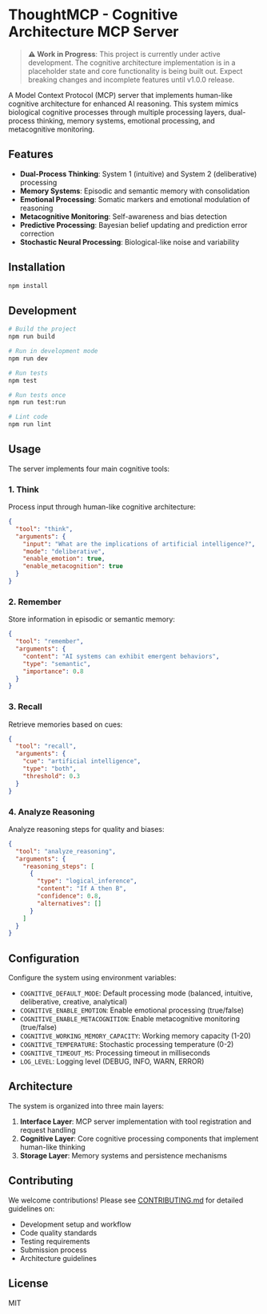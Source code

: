 # ThoughtMCP - Cognitive Architecture MCP Server

> **⚠️ Work in Progress**: This project is currently under active development. The cognitive architecture implementation is in a placeholder state and core functionality is being built out. Expect breaking changes and incomplete features until v1.0.0 release.

A Model Context Protocol (MCP) server that implements human-like cognitive architecture for enhanced AI reasoning. This system mimics biological cognitive processes through multiple processing layers, dual-process thinking, memory systems, emotional processing, and metacognitive monitoring.

## Features

- **Dual-Process Thinking**: System 1 (intuitive) and System 2 (deliberative) processing
- **Memory Systems**: Episodic and semantic memory with consolidation
- **Emotional Processing**: Somatic markers and emotional modulation of reasoning
- **Metacognitive Monitoring**: Self-awareness and bias detection
- **Predictive Processing**: Bayesian belief updating and prediction error correction
- **Stochastic Neural Processing**: Biological-like noise and variability

## Installation

```bash
npm install
```

## Development

```bash
# Build the project
npm run build

# Run in development mode
npm run dev

# Run tests
npm test

# Run tests once
npm run test:run

# Lint code
npm run lint
```

## Usage

The server implements four main cognitive tools:

### 1. Think

Process input through human-like cognitive architecture:

```json
{
  "tool": "think",
  "arguments": {
    "input": "What are the implications of artificial intelligence?",
    "mode": "deliberative",
    "enable_emotion": true,
    "enable_metacognition": true
  }
}
```

### 2. Remember

Store information in episodic or semantic memory:

```json
{
  "tool": "remember",
  "arguments": {
    "content": "AI systems can exhibit emergent behaviors",
    "type": "semantic",
    "importance": 0.8
  }
}
```

### 3. Recall

Retrieve memories based on cues:

```json
{
  "tool": "recall",
  "arguments": {
    "cue": "artificial intelligence",
    "type": "both",
    "threshold": 0.3
  }
}
```

### 4. Analyze Reasoning

Analyze reasoning steps for quality and biases:

```json
{
  "tool": "analyze_reasoning",
  "arguments": {
    "reasoning_steps": [
      {
        "type": "logical_inference",
        "content": "If A then B",
        "confidence": 0.8,
        "alternatives": []
      }
    ]
  }
}
```

## Configuration

Configure the system using environment variables:

- `COGNITIVE_DEFAULT_MODE`: Default processing mode (balanced, intuitive, deliberative, creative, analytical)
- `COGNITIVE_ENABLE_EMOTION`: Enable emotional processing (true/false)
- `COGNITIVE_ENABLE_METACOGNITION`: Enable metacognitive monitoring (true/false)
- `COGNITIVE_WORKING_MEMORY_CAPACITY`: Working memory capacity (1-20)
- `COGNITIVE_TEMPERATURE`: Stochastic processing temperature (0-2)
- `COGNITIVE_TIMEOUT_MS`: Processing timeout in milliseconds
- `LOG_LEVEL`: Logging level (DEBUG, INFO, WARN, ERROR)

## Architecture

The system is organized into three main layers:

1. **Interface Layer**: MCP server implementation with tool registration and request handling
2. **Cognitive Layer**: Core cognitive processing components that implement human-like thinking
3. **Storage Layer**: Memory systems and persistence mechanisms

## Contributing

We welcome contributions! Please see [CONTRIBUTING.md](CONTRIBUTING.md) for detailed guidelines on:

- Development setup and workflow
- Code quality standards
- Testing requirements
- Submission process
- Architecture guidelines

## License

MIT
